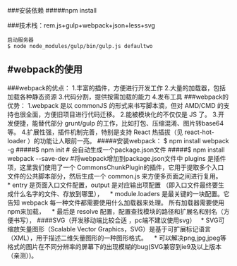 ###安装依赖
#####npm install

###技术栈：rem.js+gulp+webpack+json+less+svg
```
启动服务器
$ node node_modules/gulp/bin/gulp.js defaultwo
```

#webpack的使用
--------------------------------------------------------------------------------------------------------------
###webpack的优点：
    1.丰富的插件，方便进行开发工作
    2.大量的加载器，包括加载各种静态资源
    3.代码分割，提供按需加载的能力
    4.发布工具
###webpack的优势：
    1.webpack 是以 commonJS 的形式来书写脚本滴，但对 AMD/CMD 的支持也很全面，方便旧项目进行代码迁移。
    2.能被模块化的不仅仅是 JS 了。
    3.开发便捷，能替代部分 grunt/gulp 的工作，比如打包、压缩混淆、图片转base64等。
    4.扩展性强，插件机制完善，特别是支持 React 热插拔（见 react-hot-loader ）的功能让人眼前一亮。
#####安装webpack：	$ npm install webpack -g
#####$ npm init  # 会自动生成一个package.json文件
#####$ npm install webpack --save-dev #将webpack增加到package.json文件中
plugins 是插件项，这里我们使用了一个 CommonsChunkPlugin的插件，它用于提取多个入口文件的公共脚本部分，然后生成一个 common.js 来方便多页面之间进行复用。
    * entry 是页面入口文件配置，output 是对应输出项配置 （即入口文件最终要生成什么名字的文件、存放到哪里），
    * module.loaders 是最关键的一块配置。它告知 webpack 每一种文件都需要使用什么加载器来处理。 所有加载器需要使用npm来加载，
    * 最后是 resolve 配置，配置查找模块的路径和扩展名和别名（方便书写），
####SVG（开发移动端比较合适 ，pc端不建议使用svg）
    * SVG可缩放矢量图形（Scalable Vector Graphics，SVG）是基于可扩展标记语言（XML），用于描述二维矢量图形的一种图形格式。
    * 可以解决png,jpg,jpeg等格式的图片在不同分辨率的屏幕下的出现模糊的bug(SVG兼容到ie9及以上版本（亲测）)。
```

```
